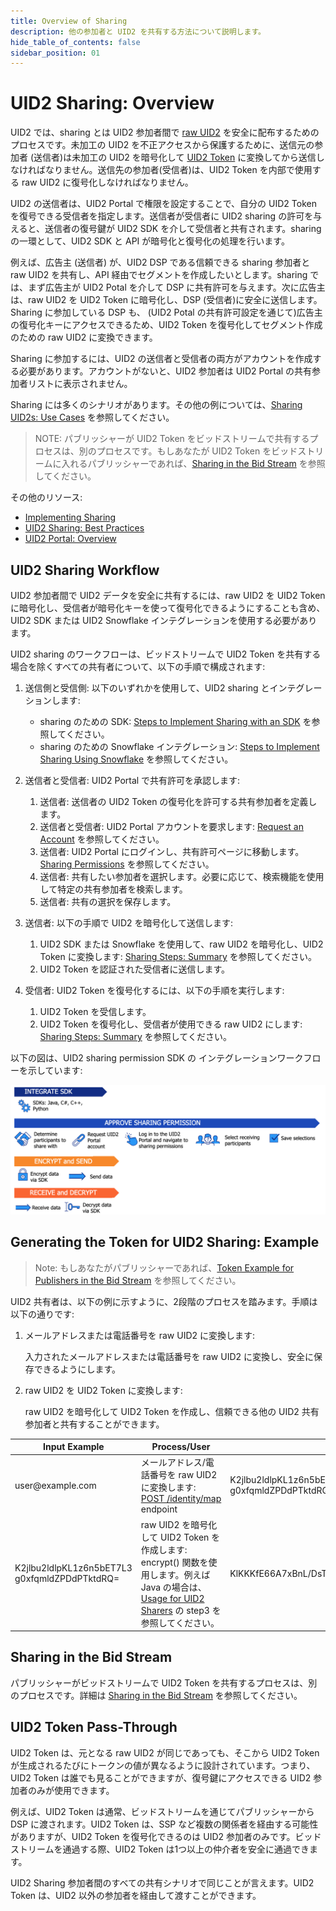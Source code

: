 ```yaml
---
title: Overview of Sharing
description: 他の参加者と UID2 を共有する方法について説明します。
hide_table_of_contents: false
sidebar_position: 01
---
```


# UID2 Sharing: Overview 

<!-- It includes the following:

- [UID2 Sharing Workflow](#uid2-sharing-workflow)
- [Generating the Token for UID2 Sharing: Example](#creating-the-token-for-sharing-example)
- [Sharing in the Bid Stream](#sharing-in-the-bid-stream) -->

UID2 では、sharing とは UID2 参加者間で [raw UID2](../ref-info/glossary-uid.md#gl-raw-uid2) を安全に配布するためのプロセスです。未加工の UID2 を不正アクセスから保護するために、送信元の参加者 (送信者)は未加工の UID2 を暗号化して [UID2 Token](../ref-info/glossary-uid.md#gl-uid2-token) に変換してから送信しなければなりません。送信先の参加者(受信者)は、UID2 Token を内部で使用する raw UID2 に復号化しなければなりません。

UID2 の送信者は、UID2 Portal で権限を設定することで、自分の UID2 Token を復号できる受信者を指定します。送信者が受信者に UID2 sharing の許可を与えると、送信者の復号鍵が UID2 SDK を介して受信者と共有されます。sharing の一環として、UID2 SDK と API が暗号化と復号化の処理を行います。

例えば、広告主 (送信者) が、UID2 DSP である信頼できる sharing 参加者と raw UID2 を共有し、API 経由でセグメントを作成したいとします。sharing では、まず広告主が UID2 Potal を介して DSP に共有許可を与えます。次に広告主は、raw UID2 を UID2 Token に暗号化し、DSP (受信者)に安全に送信します。Sharing に参加している DSP も、 (UID2 Potal の共有許可設定を通じて)広告主の復号化キーにアクセスできるため、UID2 Token を復号化してセグメント作成のための raw UID2 に変換できます。

Sharing に参加するには、UID2 の送信者と受信者の両方がアカウントを作成する必要があります。アカウントがないと、UID2 参加者は UID2 Portal の共有参加者リストに表示されません。

Sharing には多くのシナリオがあります。その他の例については、[Sharing UID2s: Use Cases](sharing-use-cases.md) を参照してください。

>NOTE: パブリッシャーが UID2 Token をビッドストリームで共有するプロセスは、別のプロセスです。もしあなたが UID2 Token をビッドストリームに入れるパブリッシャーであれば、[Sharing in the Bid Stream](sharing-bid-stream.md) を参照してください。

その他のリソース:

- [Implementing Sharing](sharing-implementing.md)
- [UID2 Sharing: Best Practices](sharing-best-practices.md)
- [UID2 Portal: Overview](../portal/portal-overview.md)

## UID2 Sharing Workflow

UID2 参加者間で UID2 データを安全に共有するには、raw UID2 を UID2 Token に暗号化し、受信者が暗号化キーを使って復号化できるようにすることも含め、UID2 SDK または UID2 Snowflake インテグレーションを使用する必要があります。

UID2 sharing のワークフローは、ビッドストリームで UID2 Token を共有する場合を除くすべての共有者について、以下の手順で構成されます:

1. 送信側と受信側: 以下のいずれかを使用して、UID2 sharing とインテグレーションします:

   - sharing のための SDK: [Steps to Implement Sharing with an SDK](sharing-implementing.md#steps-to-implement-sharing-with-an-sdk) を参照してください。
   - sharing のための Snowflake インテグレーション: [Steps to Implement Sharing Using Snowflake](sharing-implementing.md#steps-to-implement-sharing-using-snowflake) を参照してください。

1. 送信者と受信者: UID2 Portal で共有許可を承認します:

   1. 送信者: 送信者の UID2 Token の復号化を許可する共有参加者を定義します。
   1. 送信者と受信者: UID2 Portal アカウントを要求します: [Request an Account](../portal/portal-getting-started.md#request-an-account) を参照してください。
   1. 送信者: UID2 Portal にログインし、共有許可ページに移動します。[Sharing Permissions](../portal/sharing-permissions.md) を参照してください。
   1. 送信者: 共有したい参加者を選択します。必要に応じて、検索機能を使用して特定の共有参加者を検索します。
   1. 送信者: 共有の選択を保存します。

1. 送信者: 以下の手順で UID2 を暗号化して送信します:

   1. UID2 SDK または Snowflake を使用して、raw UID2 を暗号化し、UID2 Token に変換します: [Sharing Steps: Summary](sharing-implementing.md#sharing-steps-summary) を参照してください。
   1. UID2 Token を認証された受信者に送信します。

1. 受信者: UID2 Token を復号化するには、以下の手順を実行します:

   1. UID2 Token を受信します。
   1. UID2 Token を復号化し、受信者が使用できる raw UID2 にします: [Sharing Steps: Summary](sharing-implementing.md#sharing-steps-summary) を参照してください。

以下の図は、UID2 sharing permission SDK の インテグレーションワークフローを示しています:

![UID2 Sharing Permission SDK Integration Workflow](images/UID2_Sharing_Diagram_Integrate_SDK_Sharing_Token.png)

## Generating the Token for UID2 Sharing: Example

>Note: もしあなたがパブリッシャーであれば、[Token Example for Publishers in the Bid Stream](sharing-bid-stream.md#token-example-for-publishers-in-the-bid-stream) を参照してください。

UID2 共有者は、以下の例に示すように、2段階のプロセスを踏みます。手順は以下の通りです:
1. メールアドレスまたは電話番号を raw UID2 に変換します:

    入力されたメールアドレスまたは電話番号を raw UID2 に変換し、安全に保存できるようにします。

1. raw UID2 を UID2 Token に変換します:

    raw UID2 を暗号化して UID2 Token を作成し、信頼できる他の UID2 共有参加者と共有することができます。

<table>
<colgroup>
    <col style={{
      width: "30%"
    }} />
    <col style={{
      width: "40%"
    }} />
    <col style={{
      width: "30%"
    }} />
  </colgroup>
<thead>
<tr>
<th>Input Example</th>
<th>Process/User</th>
<th >Result</th>
</tr>
</thead>
<tbody>
<tr>
<td>user@example.com</td>
<td>メールアドレス/電話番号を raw UID2 に変換します:<br/><a href="../endpoints/post-identity-map">POST&nbsp;/identity/map</a> endpoint</td>
<td>K2jlbu2ldlpKL1z6n5bET7L3<br/>g0xfqmldZPDdPTktdRQ=</td>
</tr>
<tr>
<td>K2jlbu2ldlpKL1z6n5bET7L3<br/>g0xfqmldZPDdPTktdRQ=</td>
<td>raw UID2 を暗号化して UID2 Token を作成します:<br/>encrypt() 関数を使用します。例えば Java の場合は、<a href="../sdks/uid2-sdk-ref-java#usage-for-uid2-sharers">Usage for UID2 Sharers</a> の step3 を参照してください。</td>
<td style={{
  wordBreak: "break-all"
}}>KlKKKfE66A7xBnL/DsT1UV/Q+V/r3xwKL89Wp7hpNllxmNkPaF8vdzenDvfoatn6sSXbFf5DfW9wwbdDwMnnOVpPxojkb8KYSGUte/FLSHtg4CLKMX52UPRV7H9UbWYvXgXC4PaVrGp/Jl5zaxPIDbAW0chULHxS+3zQCiiwHbIHshM+oJ==</td>
</tr>
</tbody>
</table>

## Sharing in the Bid Stream

パブリッシャーがビッドストリームで UID2 Token を共有するプロセスは、別のプロセスです。詳細は [Sharing in the Bid Stream](sharing-bid-stream.md) を参照してください。

## UID2 Token Pass-Through
UID2 Token は、元となる raw UID2 が同じであっても、そこから UID2 Token が生成されるたびにトークンの値が異なるように設計されています。つまり、UID2 Token は誰でも見ることができますが、復号鍵にアクセスできる UID2 参加者のみが使用できます。

例えば、UID2 Token は通常、ビッドストリームを通じてパブリッシャーから DSP に渡されます。UID2 Token は、SSP など複数の関係者を経由する可能性がありますが、UID2 Token を復号化できるのは UID2 参加者のみです。ビッドストリームを通過する際、UID2 Token は1つ以上の仲介者を安全に通過できます。

UID2 Sharing 参加者間のすべての共有シナリオで同じことが言えます。UID2 Token は、UID2 以外の参加者を経由して渡すことができます。
